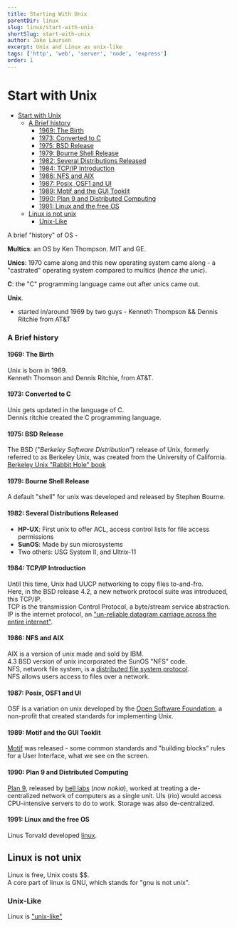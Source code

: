 ```yaml
---
title: Starting With Unix
parentDir: linux
slug: linux/start-with-unix
shortSlug: start-with-unix
author: Jake Laursen
excerpt: Unix and Linux as unix-like
tags: ['http', 'web', 'server', 'node', 'express']
order: 1
---
```


# Start with Unix

- [Start with Unix](#start-with-unix)
  - [A Brief history](#a-brief-history)
    - [1969: The Birth](#1969-the-birth)
    - [1973: Converted to C](#1973-converted-to-c)
    - [1975: BSD Release](#1975-bsd-release)
    - [1979: Bourne Shell Release](#1979-bourne-shell-release)
    - [1982: Several Distributions Released](#1982-several-distributions-released)
    - [1984: TCP/IP Introduction](#1984-tcpip-introduction)
    - [1986: NFS and AIX](#1986-nfs-and-aix)
    - [1987: Posix, OSF1 and UI](#1987-posix-osf1-and-ui)
    - [1989: Motif and the GUI Tooklit](#1989-motif-and-the-gui-tooklit)
    - [1990: Plan 9 and Distributed Computing](#1990-plan-9-and-distributed-computing)
    - [1991: Linux and the free OS](#1991-linux-and-the-free-os)
  - [Linux is not unix](#linux-is-not-unix)
    - [Unix-Like](#unix-like)

A brief "history" of OS -

**Multics**: an OS by Ken Thompson. MIT and GE.

**Unics**: 1970 came along and this new operating system came along - a "castrated" operating system compared to multics (_hence the unic_).

**C**: the "C" programming language came out after unics came out.

**Unix**.

- started in/around 1969 by two guys - Kenneth Thompson && Dennis Ritchie from AT&T

### A Brief history

#### 1969: The Birth

Unix is born in 1969.  
Kenneth Thomson and Dennis Ritchie, from AT&T.

#### 1973: Converted to C

Unix gets updated in the language of C.  
Dennis ritchie created the C programming language.

#### 1975: BSD Release

The BSD ("_Berkeley Software Distribution_") release of Unix, formerly referred to as Berkeley Unix, was created from the University of California. [Berkeley Unix "Rabbit Hole" book](https://www.oreilly.com/openbook/opensources/book/kirkmck.html)

#### 1979: Bourne Shell Release

A default "shell" for unix was developed and released by Stephen Bourne.

#### 1982: Several Distributions Released

- **HP-UX**: First unix to offer ACL, access control lists for file access permissions
- **SunOS**: Made by sun microsystems
- Two others: USG System II, and Ultrix-11

#### 1984: TCP/IP Introduction

Until this time, Unix had UUCP networking to copy files to-and-fro.  
Here, in the BSD release 4.2, a new network protocol suite was introduced, this TCP/IP.  
TCP is the transmission Control Protocol, a byte/stream service abstraction.  
IP is the internet protocol, an ["un-reliable datagram carriage across the entire internet"](https://gunkies.org/wiki/TCP/IP).

#### 1986: NFS and AIX

AIX is a version of unix made and sold by IBM.  
4.3 BSD version of unix incorporated the SunOS "NFS" code.  
NFS, network file system, is a [distributed file system protocol](https://en.wikipedia.org/wiki/Network_File_System).  
NFS allows users access to files over a network.

#### 1987: Posix, OSF1 and UI

OSF is a variation on unix developed by the [Open Software Foundation](https://en.wikipedia.org/wiki/Open_Software_Foundation), a non-profit that created standards for implementing Unix.

#### 1989: Motif and the GUI Tooklit

[Motif](<https://en.wikipedia.org/wiki/Motif_(software)>) was released - some common standards and "building blocks" rules for a User Interface, what we see on the screen.

#### 1990: Plan 9 and Distributed Computing

[Plan 9](https://en.wikipedia.org/wiki/Plan_9_from_Bell_Labs), released by [bell labs](https://en.wikipedia.org/wiki/Bell_Labs) (_now nokia_), worked at treating a de-centralized network of computers as a single unit. UIs (rio) would access CPU-intensive servers to do to work. Storage was also de-centralized.

#### 1991: Linux and the free OS

Linus Torvald developed [linux](https://www.linux.org/).

## Linux is not unix

Linux is free, Unix costs $$.  
A core part of linux is GNU, which stands for "gnu is not unix".

### Unix-Like

Linux is ["unix-like"](https://en.wikipedia.org/wiki/Unix-like)

